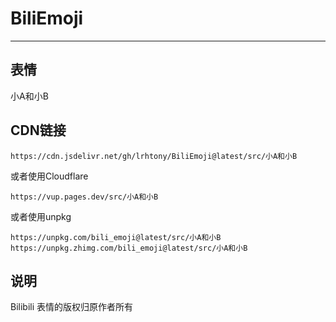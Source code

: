 # BiliEmoji
---
## 表情
小A和小B
## CDN链接
```
https://cdn.jsdelivr.net/gh/lrhtony/BiliEmoji@latest/src/小A和小B
```
或者使用Cloudflare
```
https://vup.pages.dev/src/小A和小B
```
或者使用unpkg
```
https://unpkg.com/bili_emoji@latest/src/小A和小B
https://unpkg.zhimg.com/bili_emoji@latest/src/小A和小B
```
## 说明
Bilibili 表情的版权归原作者所有
